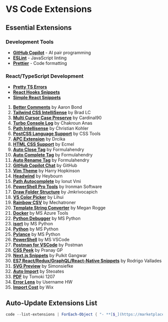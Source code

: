 # VS Code Extensions

## Essential Extensions

### Development Tools

- **[GitHub Copilot](https://marketplace.visualstudio.com/items?itemName=github.copilot)** - AI pair programming
- **[ESLint](https://marketplace.visualstudio.com/items?itemName=dbaeumer.vscode-eslint)** - JavaScript linting
- **[Prettier](https://marketplace.visualstudio.com/items?itemName=esbenp.prettier-vscode)** - Code formatting

### React/TypeScript Development

- **[Pretty TS Errors](https://marketplace.visualstudio.com/items?itemName=yoavbls.pretty-ts-errors)**
- **[React Hooks Snippets](https://marketplace.visualstudio.com/items?itemName=alduncanson.react-hooks-snippets)**
- **[Simple React Snippets](https://marketplace.visualstudio.com/items?itemName=burkeholland.simple-react-snippets)**

1. **[Better Comments](https://marketplace.visualstudio.com/items?itemName=aaron-bond.better-comments)** by Aaron Bond
2. **[Tailwind CSS IntelliSense](https://marketplace.visualstudio.com/items?itemName=bradlc.vscode-tailwindcss)** by Brad LC
3. **[Multi Cursor Case Preserve](https://marketplace.visualstudio.com/items?itemName=cardinal90.multi-cursor-case-preserve)** by Cardinal90
4. **[Turbo Console Log](https://marketplace.visualstudio.com/items?itemName=chakrounanas.turbo-console-log)** by Chakroun Anas
5. **[Path Intellisense](https://marketplace.visualstudio.com/items?itemName=christian-kohler.path-intellisense)** by Christian Kohler
6. **[PostCSS Language Support](https://marketplace.visualstudio.com/items?itemName=csstools.postcss)** by CSS Tools
7. **[APC Extension](https://marketplace.visualstudio.com/items?itemName=drcika.apc-extension)** by Drcika
8. **[HTML CSS Support](https://marketplace.visualstudio.com/items?itemName=ecmel.vscode-html-css)** by Ecmel
9. **[Auto Close Tag](https://marketplace.visualstudio.com/items?itemName=formulahendry.auto-close-tag)** by Formulahendry
10. **[Auto Complete Tag](https://marketplace.visualstudio.com/items?itemName=formulahendry.auto-complete-tag)** by Formulahendry
11. **[Auto Rename Tag](https://marketplace.visualstudio.com/items?itemName=formulahendry.auto-rename-tag)** by Formulahendry
12. **[GitHub Copilot Chat](https://marketplace.visualstudio.com/items?itemName=github.copilot-chat)** by GitHub
13. **[Vim Theme](https://marketplace.visualstudio.com/items?itemName=harryhopkinson.vim-theme)** by Harry Hopkinson
14. **[Headwind](https://marketplace.visualstudio.com/items?itemName=heybourn.headwind)** by Heybourn
15. **[Path Autocomplete](https://marketplace.visualstudio.com/items?itemName=ionutvmi.path-autocomplete)** by Ionut Vmi
16. **[PowerShell Pro Tools](https://marketplace.visualstudio.com/items?itemName=ironmansoftware.powershellprotools)** by Ironman Software
17. **[Draw Folder Structure](https://marketplace.visualstudio.com/items?itemName=jmkrivocapich.drawfolderstructure)** by Jmkrivocapich
18. **[VS Color Picker](https://marketplace.visualstudio.com/items?itemName=lihui.vs-color-picker)** by Lihui
19. **[Rainbow CSV](https://marketplace.visualstudio.com/items?itemName=mechatroner.rainbow-csv)** by Mechatroner
20. **[Template String Converter](https://marketplace.visualstudio.com/items?itemName=meganrogge.template-string-converter)** by Megan Rogge
21. **[Docker](https://marketplace.visualstudio.com/items?itemName=ms-azuretools.vscode-docker)** by MS Azure Tools
22. **[Python Debugger](https://marketplace.visualstudio.com/items?itemName=ms-python.debugpy)** by MS Python
23. **[isort](https://marketplace.visualstudio.com/items?itemName=ms-python.isort)** by MS Python
24. **[Python](https://marketplace.visualstudio.com/items?itemName=ms-python.python)** by MS Python
25. **[Pylance](https://marketplace.visualstudio.com/items?itemName=ms-python.vscode-pylance)** by MS Python
26. **[PowerShell](https://marketplace.visualstudio.com/items?itemName=ms-vscode.powershell)** by MS VSCode
27. **[Postman for VSCode](https://marketplace.visualstudio.com/items?itemName=postman.postman-for-vscode)** by Postman
28. **[CSS Peek](https://marketplace.visualstudio.com/items?itemName=pranaygp.vscode-css-peek)** by Pranay GP
29. **[Next.js Snippets](https://marketplace.visualstudio.com/items?itemName=pulkitgangwar.nextjs-snippets)** by Pulkit Gangwar
30. **[ES7 React/Redux/GraphQL/React-Native Snippets](https://marketplace.visualstudio.com/items?itemName=rodrigovallades.es7-react-js-snippets)** by Rodrigo Vallades
31. **[SVG Preview](https://marketplace.visualstudio.com/items?itemName=simonsiefke.svg-preview)** by Simonsiefke
32. **[Auto Import](https://marketplace.visualstudio.com/items?itemName=steoates.autoimport)** by Steoates
33. **[PDF](https://marketplace.visualstudio.com/items?itemName=tomoki1207.pdf)** by Tomoki 1207
34. **[Error Lens](https://marketplace.visualstudio.com/items?itemName=usernamehw.errorlens)** by Username HW
35. **[Import Cost](https://marketplace.visualstudio.com/items?itemName=wix.vscode-import-cost)** by Wix

## Auto-Update Extensions List

```powershell
code --list-extensions | ForEach-Object { "- **[$_](https://marketplace.visualstudio.com/items?itemName=$_)**" }
```
